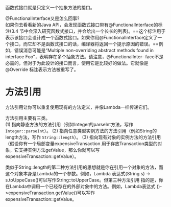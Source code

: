 函数式接口就是只定义一个抽象方法的接口。

@FunctionalInterface又是怎么回事?  
如果你去看看新的Java API，会发现函数式接口带有@FunctionalInterface的标注(3.4 节中会深入研究函数式接口，并会给出一个长长的列表)。==这个标注用于表示该接口会设计成一个函数式接口。如果你用@FunctionalInterface定义了一个接口，而它却不是函数式接口的话，编译器将返回一个提示原因的错误。==例如，错误消息可能是“Multiple non-overriding abstract methods found in interface Foo”，表明存在多个抽象方法。请注意，@FunctionalInter- face不是必需的，但对于为此设计的接口而言，使用它是比较好的做法。它就像是@Override 标注表示方法被重写了。
# 方法引用
方法引用让你可以重复使用现有的方法定义，并像Lambda一样传递它们。

方法引用主要有三类。  
(1) 指向静态方法的方法引用（例如Integer的parseInt方法，写作`Integer::parseInt`）。
(2) 指向任意类型实例方法的方法引用（例如String的length方法，写作 `String::length`）。
(3) 指向现有对象的实例方法的方法引用（假设你有一个局部变量expensiveTransaction 用于存放Transaction类型的对象，它支持实例方法getValue，那么你就可以写expensiveTransaction::getValue）。

类似于String::length的第二种方法引用的思想就是你在引用一个对象的方法，而这个对象本身是Lambda的一个参数。例如，Lambda 表达式(String s) -> s.toUppeCase()可以写作String::toUpperCase。但第三种方法引用 指的是，你在Lambda中调用一个已经存在的外部对象中的方法。例如，Lambda表达式 ()->expensiveTransaction.getValue()可以写作expensiveTransaction::getValue。

